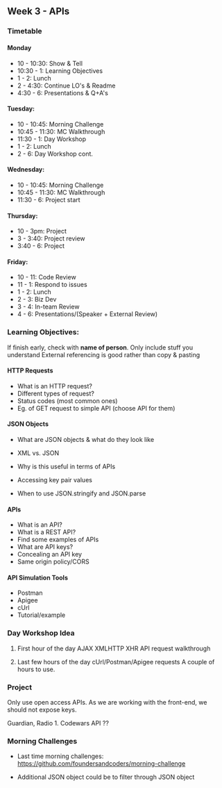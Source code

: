 ## Week 3 - APIs

### Timetable

#### Monday
  - 10 - 10:30: Show & Tell
  - 10:30 - 1: Learning Objectives
  - 1 - 2: Lunch
  - 2 - 4:30: Continue LO's & Readme
  - 4:30 - 6: Presentations & Q+A's 
  
#### Tuesday:
  - 10 - 10:45: Morning Challenge
  - 10:45 - 11:30: MC Walkthrough
  - 11:30 - 1: Day Workshop 
  - 1 - 2: Lunch
  - 2 - 6: Day Workshop cont.

#### Wednesday:
  - 10 - 10:45: Morning Challenge
  - 10:45 - 11:30: MC Walkthrough
  - 11:30 - 6: Project start

#### Thursday:
  - 10 - 3pm: Project
  - 3 - 3:40: Project review
  - 3:40 - 6: Project

#### Friday:
  - 10 - 11: Code Review
  - 11 - 1: Respond to issues
  - 1 - 2: Lunch
  - 2 - 3: Biz Dev
  - 3 - 4: In-team Review
  - 4 - 6: Presentations/(Speaker + External Review)


### Learning Objectives:

If finish early, check with **name of person**.
Only include stuff you understand
External referencing is good rather than copy & pasting

#### HTTP Requests
  - What is an HTTP request?
  - Different types of request?
  - Status codes (most common ones)
  - Eg. of GET request to simple API (choose API for them)

#### JSON Objects
  - What are JSON objects & what do they look like
  - XML vs. JSON
  - Why is this useful in terms of APIs
  - Accessing key pair values
  
  - When to use JSON.stringify and JSON.parse

#### APIs
  - What is an API?
  - What is a REST API?
  - Find some examples of APIs
  - What are API keys?
  - Concealing an API key
  - Same origin policy/CORS

#### API Simulation Tools
  - Postman
  - Apigee
  - cUrl
  - Tutorial/example

### Day Workshop Idea

1) First hour of the day AJAX XMLHTTP XHR API request walkthrough

2) Last few hours of the day cUrl/Postman/Apigee requests A couple of hours to use.

### Project

Only use open access APIs. As we are working with the front-end, we should not expose keys.

Guardian, Radio 1. Codewars API ??

### Morning Challenges

- Last time morning challenges: https://github.com/foundersandcoders/morning-challenge

-  Additional JSON object could be to filter through JSON object
